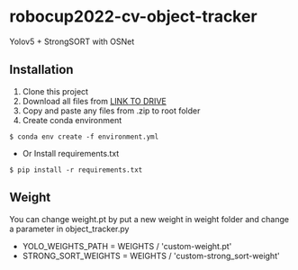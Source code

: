 # robocup2022-cv-object-tracker
Yolov5 + StrongSORT with OSNet
## Installation

1. Clone this project
2. Download all files from [LINK TO DRIVE](https://drive.google.com/file/d/16yhkaBn8zH6o6qcHhJ5FfsZWkLvac7Sm/view?usp=sharing)
3. Copy and paste any files from .zip to root folder
4. Create conda environment
```
$ conda env create -f environment.yml
```
- Or Install requirements.txt
```
$ pip install -r requirements.txt
```

## Weight
You can change weight.pt by put a new weight in weight folder and change a parameter in object_tracker.py
- YOLO_WEIGHTS_PATH = WEIGHTS / 'custom-weight.pt' 
- STRONG_SORT_WEIGHTS = WEIGHTS / 'custom-strong_sort-weight'



